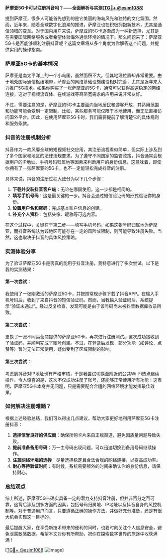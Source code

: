 **萨摩亚5G卡可以注册抖音吗？——全面解析与实测[[TG💪+ @esim1088](https://t.me/s/esim1088)]**

提到萨摩亚，很多人可能首先想到的是它美丽的海岛风光和独特的文化氛围。然而，近年来，随着全球数字化浪潮的推进，萨摩亚也在积极拥抱新技术，尤其是通信领域的变革。对于国内用户来说，萨摩亚的5G卡逐渐成为一种新选择，尤其是在需要国际网络服务或者希望体验海外通信环境的情况下。那么问题来了：萨摩亚5G卡是否能够顺利注册抖音呢？这篇文章将从多个角度为你解答这个问题，并提供实用的操作指南。

### 萨摩亚5G卡的基本情况

萨摩亚是南太平洋上的一个小岛国，虽然面积不大，但其地理位置却非常重要。由于地处国际通信枢纽地带，萨摩亚的网络基础设施建设相对完善，尤其是近年来大力推广5G技术。如果你购买了一张萨摩亚的5G卡，通常可以获得高速稳定的网络连接，这对于视频流媒体、在线游戏等高带宽需求的应用来说非常友好。

不过，需要注意的是，萨摩亚的5G卡主要面向当地居民和游客开放，其适用范围和功能可能会受到一定限制。比如，某些服务可能仅限于本地使用，而无法直接访问国外平台。因此，在使用萨摩亚5G卡时，我们需要提前了解清楚它的具体规则和服务条款。

### 抖音的注册机制分析

抖音作为一款风靡全球的短视频社交应用，其注册流程看似简单，但实际上涉及到了多个国家和地区的法律法规要求。为了遵守不同国家的监管政策，抖音通常会根据用户的IP地址、手机号码归属地等因素来判断用户的身份信息。这意味着，即使你拥有了一张萨摩亚的5G卡，也不一定能轻松完成抖音的注册。

具体来说，抖音的注册过程大致分为以下几个步骤：

1. **下载并安装抖音客户端**：无论在哪国使用，这一步都是相同的。
2. **填写手机号码**：这是最关键的一步。抖音会通过短信验证码的形式验证你的身份。
3. **设置用户名和密码**：完成基本账户信息的创建。
4. **补充个人资料**：包括头像、昵称等可选内容。

在这个过程中，关键在于第二步——填写手机号码。如果这张号码归属地为萨摩亚，而抖音系统认为该地区可能存在一定的风险或限制，则可能导致注册失败。当然，这也取决于抖音的具体风控策略。

### 实测体验分享

为了验证萨摩亚5G卡是否真的能用于抖音注册，我特意进行了多次尝试。以下是我的实测结果：

#### 第一次尝试：
我使用了一张刚激活的萨摩亚5G卡，并按照常规步骤下载了抖音APP。在输入手机号码后，收到了来自抖音的短信验证码。然而，当我输入验证码后，系统提示“验证未通过”。经过反复检查，发现可能是由于该号码尚未被抖音数据库收录所致。

#### 第二次尝试：
更换了一张不同运营商提供的萨摩亚5G卡，再次进行注册测试。这次成功接收到了验证码，并顺利完成了账号创建。不过，在登录后发现，部分功能（如评论、点赞等）暂时无法正常使用，疑似受到了区域限制的影响。

#### 第三次尝试：
考虑到抖音对IP地址也有严格审核，于是我尝试切换至附近的公共Wi-Fi热点继续操作。令人惊喜的是，这次不仅成功注册了账号，还能够正常使用所有功能！这表明，萨摩亚5G卡本身并无问题，只是需要配合合适的网络环境才能发挥最佳效果。

### 如何解决注册难题？

根据上述经验总结，我们可以得出几点建议，帮助大家更好地利用萨摩亚5G卡注册抖音：

1. **选择信誉良好的供应商**：确保所购卡片来自正规渠道，避免因质量问题导致失败。
2. **提前准备备用号码**：万一主号码出现问题，可以迅速切换到备用号码继续操作。
3. **注意网络环境的选择**：尽量选择稳定且合法合规的网络连接，以提高成功率。
4. **耐心等待验证时间**：有时候，系统需要额外的时间来确认你的身份信息，请保持耐心。

### 总结观点

综上所述，萨摩亚5G卡确实具备一定的潜力支持抖音注册，但并非百分之百可靠。这背后涉及到多方面的因素，包括号码归属地、IP地址以及抖音自身的风控机制等。对于普通用户而言，只要遵循正确的操作方法，并做好充分准备，还是有很大机会实现这一目标的。

最后提醒大家，在享受新技术带来的便利的同时，也要时刻关注个人信息安全，避免泄露敏感数据。希望本文对你有所帮助，祝你在探索数字世界的旅途中收获满满！

[[TG💪+ @esim1088](https://t.me/s/esim1088) ![Image](https://i.postimg.cc/4NQfJmqS/Snipaste-2025-05-13-00-14-12.png)]